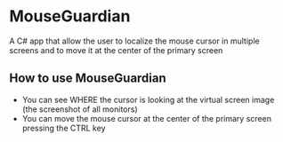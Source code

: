 # MouseGuardian
A C# app that allow the user to localize the mouse cursor in multiple screens and to move it at the center of the primary screen
## How to use MouseGuardian
* You can see WHERE the cursor is looking at the virtual screen image (the screenshot of all monitors)
* You can move the mouse cursor at the center of the primary screen pressing the CTRL key
